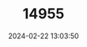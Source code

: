 ---
title: "14955"
category: "Nyctimene cyclotis"
draft: false
date: 2024-02-22 13:03:50
languages:
  English: ["Round-eared Tube-nosed Fruit Bat", "Round-eared Tube-nosed Bat"]
---
